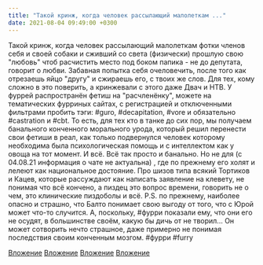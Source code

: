 ```yaml
---
title: "Такой кринж, когда человек рассылающий малолеткам ..."
date: 2021-08-04 09:49:00 +0300
---
```


Такой кринж, когда человек рассылающий малолеткам фотки членов себя и своей собаки и сживший со света (физически) прошлую свою "любовь" чтоб расчистить место под боком папика - не до депутата, говорит о любви.
Забавная попытка себя очеловечить, после того как отрезаешь яйцо "другу" и сжираешь его, с твоих же слов.
Для тех, кому сложно в это поверить, а кринжевали с этого даже Двач и НТВ. У фуррей распространён фетиш на "расчленёнку", можете на тематических фурриных сайтах, с регистрацией и отключенными фильтрами пробить тэги: #guro, #decapitation, #vore и обязательно #castration и #cbt.
То есть, для тех кто в танке до сих пор, мы получаем банального конченного морального урода, который решил перенести свои фетиши в реал, как только подвернулся человек которому необходима была психологическая помощь и с интеллектом как у овоща на тот момент. И всё. Всё так просто и банально. Но не для (с 04.08.21 информация о чате не актуальна) , где по прежнему его холят и лелеют как национальное достояние. Про шизов типа всякий Тортиков и Кацев, которые рассуждают как написать заявление на клевету, не понимая что всё кончено, а пиздец это вопрос времени, говорить не о чем, это клинические пиздоболы и всё.
P.S. по прежнему, наиболее опасно и страшно, что Балто понимает свою выгоду от того, что с Юрой может что-то случится. А, поскольку, #фурри показали ему, что они его не осудят, в большинстве своём, какую бы дичь от не творил... Он может сотворить нечто страшное, даже примерно не понимая последствия своим конченным мозгом.
#фурри #furry


[Вложение](/assets/vk_photos/3/Qbc4TQR4G2o.jpg)
[Вложение](/assets/vk_photos/4/WDz1v52GtgM.jpg)
[Вложение](/assets/vk_photos/3/0j-7AgqnLPw.jpg)
[Вложение](/assets/vk_photos/4/7lL0-LRP4bE.jpg)
